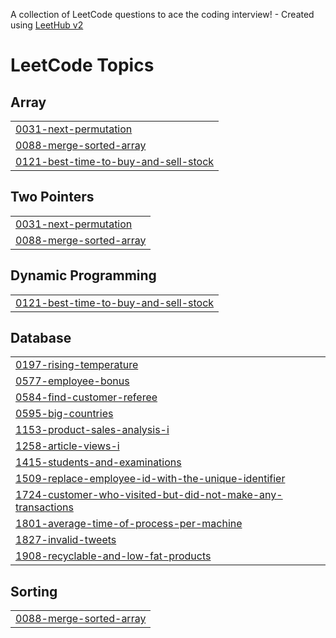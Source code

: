 A collection of LeetCode questions to ace the coding interview! - Created using [LeetHub v2](https://github.com/arunbhardwaj/LeetHub-2.0)
<!---LeetCode Topics Start-->
# LeetCode Topics
## Array
|  |
| ------- |
| [0031-next-permutation](https://github.com/iamowais7/Gfg-Leetcode/tree/master/0031-next-permutation) |
| [0088-merge-sorted-array](https://github.com/iamowais7/Gfg-Leetcode/tree/master/0088-merge-sorted-array) |
| [0121-best-time-to-buy-and-sell-stock](https://github.com/iamowais7/Gfg-Leetcode/tree/master/0121-best-time-to-buy-and-sell-stock) |
## Two Pointers
|  |
| ------- |
| [0031-next-permutation](https://github.com/iamowais7/Gfg-Leetcode/tree/master/0031-next-permutation) |
| [0088-merge-sorted-array](https://github.com/iamowais7/Gfg-Leetcode/tree/master/0088-merge-sorted-array) |
## Dynamic Programming
|  |
| ------- |
| [0121-best-time-to-buy-and-sell-stock](https://github.com/iamowais7/Gfg-Leetcode/tree/master/0121-best-time-to-buy-and-sell-stock) |
## Database
|  |
| ------- |
| [0197-rising-temperature](https://github.com/iamowais7/Gfg-Leetcode/tree/master/0197-rising-temperature) |
| [0577-employee-bonus](https://github.com/iamowais7/Gfg-Leetcode/tree/master/0577-employee-bonus) |
| [0584-find-customer-referee](https://github.com/iamowais7/Gfg-Leetcode/tree/master/0584-find-customer-referee) |
| [0595-big-countries](https://github.com/iamowais7/Gfg-Leetcode/tree/master/0595-big-countries) |
| [1153-product-sales-analysis-i](https://github.com/iamowais7/Gfg-Leetcode/tree/master/1153-product-sales-analysis-i) |
| [1258-article-views-i](https://github.com/iamowais7/Gfg-Leetcode/tree/master/1258-article-views-i) |
| [1415-students-and-examinations](https://github.com/iamowais7/Gfg-Leetcode/tree/master/1415-students-and-examinations) |
| [1509-replace-employee-id-with-the-unique-identifier](https://github.com/iamowais7/Gfg-Leetcode/tree/master/1509-replace-employee-id-with-the-unique-identifier) |
| [1724-customer-who-visited-but-did-not-make-any-transactions](https://github.com/iamowais7/Gfg-Leetcode/tree/master/1724-customer-who-visited-but-did-not-make-any-transactions) |
| [1801-average-time-of-process-per-machine](https://github.com/iamowais7/Gfg-Leetcode/tree/master/1801-average-time-of-process-per-machine) |
| [1827-invalid-tweets](https://github.com/iamowais7/Gfg-Leetcode/tree/master/1827-invalid-tweets) |
| [1908-recyclable-and-low-fat-products](https://github.com/iamowais7/Gfg-Leetcode/tree/master/1908-recyclable-and-low-fat-products) |
## Sorting
|  |
| ------- |
| [0088-merge-sorted-array](https://github.com/iamowais7/Gfg-Leetcode/tree/master/0088-merge-sorted-array) |
<!---LeetCode Topics End-->